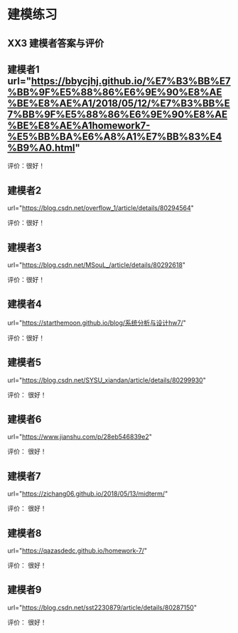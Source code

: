 # 建模练习

## XX3 建模者答案与评价

## 建模者1 url="https://bbycjhj.github.io/%E7%B3%BB%E7%BB%9F%E5%88%86%E6%9E%90%E8%AE%BE%E8%AE%A1/2018/05/12/%E7%B3%BB%E7%BB%9F%E5%88%86%E6%9E%90%E8%AE%BE%E8%AE%A1homework7-%E5%BB%BA%E6%A8%A1%E7%BB%83%E4%B9%A0.html"

评价：很好！

## 建模者2
url="https://blog.csdn.net/overflow_1/article/details/80294564"

评价：很好！

## 建模者3
url="https://blog.csdn.net/MSouL_/article/details/80292618"

评价：很好！

## 建模者4
url="https://starthemoon.github.io/blog/系统分析与设计hw7/"

评价：很好！

## 建模者5
url="https://blog.csdn.net/SYSU_xiandan/article/details/80299930"

评价： 很好！

## 建模者6
url="https://www.jianshu.com/p/28eb546839e2"

评价： 很好！

## 建模者7
url="https://zichang06.github.io/2018/05/13/midterm/"

评价： 很好！

## 建模者8
url="https://qazasdedc.github.io/homework-7/"

评价： 很好！

## 建模者9
url="https://blog.csdn.net/sst2230879/article/details/80287150"

评价： 很好！
